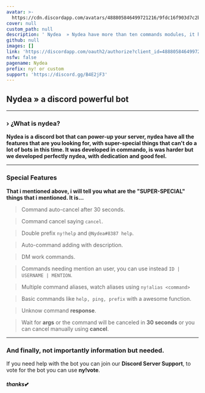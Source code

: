 ```yaml
---
avatar: >-
  https://cdn.discordapp.com/avatars/488805846499721216/9fdc16f903d7c2bdf9da3e9646095878.png?size=2048
cover: null
custom_path: null
description: ' Nydea  » Nydea have more than ten commands modules, it have all in one. The bot that you look in your dreams, it''s here.'
github: null
images: []
link: 'https://discordapp.com/oauth2/authorize?client_id=488805846499721216&scope=bot&permissions=0'
nsfw: false
pagename: Nydea
prefix: ny! or custom
support: 'https://discord.gg/B4E2jF3'
---
```

## Nydea » a discord powerful bot

---

### › ¿What is nydea? 

**Nydea is a discord bot that can power-up your server, nydea have all the features that are you looking for, with super-special things that can't do a lot of bots in this time. It was developed in commando, is was harder but we developed perfectly nydea, with dedication and good feel.**

---

### Special Features

**That i mentioned above, i will tell you what are the "SUPER-SPECIAL" things that i mentioned. It is...**

> Command auto-cancel after 30 seconds.

> Command cancel saying `cancel`.

> Double prefix `ny!help` and `@Nydea#8387 help`.

> Auto-command adding with description.

> DM work commands.

> Commands needing mention an user, you can use instead `ID | USERNAME | MENTION`.

> Multiple command aliases, watch aliases using `ny!alias <command>`

> Basic commands like `help, ping, prefix` with a awesome function.

> Unknow command **response**.

> Wait for **args** or the command will be canceled in **30 seconds** or you can cancel manually using **cancel**.

---

### And finally, not importantly information but needed.

If you need help with the bot you can join our **Discord Server Support**, to vote for the bot you can use **ny!vote**.

##### thanks💕
